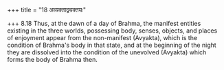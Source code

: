 +++
title = "18 अव्यक्ताद्व्यक्तयः"

+++
8.18 Thus, at the dawn of a day of Brahma, the manifest entities existing in the three worlds, possessing body, senses, objects, and places of enjoyment appear from the non-manifest (Avyakta), which is the condition of Brahma's body in that state, and at the beginning of the night they are dissolved into the condition of the unevolved (Avyakta)
which forms the body of Brahma then.
